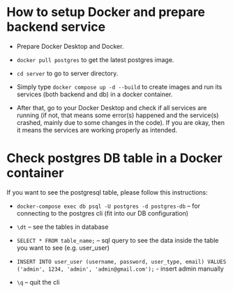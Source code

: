 # How to setup Docker and prepare backend service

- Prepare Docker Desktop and Docker.

- `docker pull postgres` to get the latest postgres image.

- `cd server` to go to server directory.

- Simply type `docker compose up -d --build` to create images and run its services (both backend and db) in a docker container.

- After that, go to your Docker Desktop and check if all services are running (if not, that means some error(s) happened and the service(s) crashed, mainly due to some changes in the code). If you are okay, then it means the services are working properly as intended.

# Check postgres DB table in a Docker container

If you want to see the postgresql table, please follow this instructions:

- `docker-compose exec db psql -U postgres -d postgres-db` – for connecting to the postgres cli (fit into our DB configuration)

- `\dt` – see the tables in database

- `SELECT * FROM table_name;` – sql query to see the data inside the table you want to see (e.g. user_user)

- `INSERT INTO user_user (username, password, user_type, email) VALUES ('admin', 1234, 'admin', 'admin@gmail.com');` - insert admin manually

- `\q` – quit the cli
